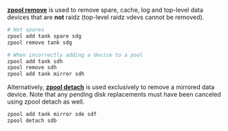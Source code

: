 [**zpool remove**](https://openzfs.github.io/openzfs-docs/man/8/zpool-remove.8.html) is used to remove spare, cache, log and top-level data devices that are **not** raidz (top-level raidz vdevs cannot be removed).

```sh
# Hot spares
zpool add tank spare sdg
zpool remove tank sdg

# When incorrectly adding a device to a pool
zpool add tank sdh
zpool remove sdh
zpool add tank mirror sdh
```

Alternatively, [**zpool detach**](https://openzfs.github.io/openzfs-docs/man/8/zpool-detach.8.html) is used exclusively to remove a mirrored data device.
Note that any pending disk replacements must have been canceled using zpool detach as well.

```sh title="Mirrored arrays"
zpool add tank mirror sde sdf
zpool detach sdb
```
